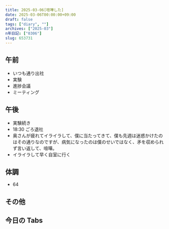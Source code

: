 ```yaml
---
title: 2025-03-06[喧嘩した]
date: 2025-03-06T00:00:00+09:00
draft: false
tags: ["diary", ""]
archives: ["2025-03"]
n年日記: ["0306"]
slug: 653731
---
```


## 午前

- いつも通り出社
- 実験
- 進捗会議
- ミーティング

## 午後

- 実験続き
- 18:30 ごろ退社
- 奥さんが疲れてイライラして、僕に当たってきて、僕も先週は迷惑かけたのはその通りなのですが、病気になったのは僕のせいではなく、矛を収められず言い返して、喧嘩。
- イライラして早く自室に行く

## 体調

- 64

## その他

## 今日の Tabs
